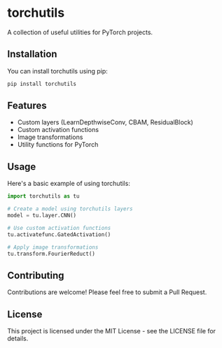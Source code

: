# torchutils

A collection of useful utilities for PyTorch projects.

## Installation

You can install torchutils using pip:

```bash
pip install torchutils
```

## Features

- Custom layers (LearnDepthwiseConv, CBAM, ResidualBlock)
- Custom activation functions
- Image transformations
- Utility functions for PyTorch

## Usage

Here's a basic example of using torchutils:

```python
import torchutils as tu

# Create a model using torchutils layers
model = tu.layer.CNN()

# Use custom activation functions
tu.activatefunc.GatedActivation()

# Apply image transformations
tu.transform.FourierReduct()
```

## Contributing

Contributions are welcome! Please feel free to submit a Pull Request.

## License

This project is licensed under the MIT License - see the LICENSE file for details.
